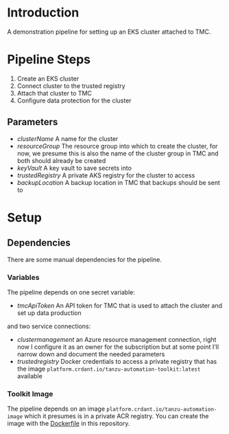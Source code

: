 # Introduction 

A demonstration pipeline for setting up an EKS cluster attached to TMC.

# Pipeline Steps

1. Create an EKS cluster
2. Connect cluster to the trusted registry
3. Attach that cluster to TMC
4. Configure data protection for the cluster

## Parameters

* _clusterName_ A name for the cluster
* _resourceGroup_ The resource group into which to create the cluster, for now, we presume this is also the name of the cluster group in TMC and both should already be created
* _keyVault_ A key vault to save secrets into
* _trustedRegistry_ A private AKS registry for the cluster to access
* _backupLocation_ A backup location in TMC that backups should be sent to

# Setup

## Dependencies

There are some manual dependencies for the pipeline.

### Variables

The pipeline depends on one secret variable:

* _tmcApiToken_ An API token for TMC that is used to attach the cluster and set up data production

and two service connections:

* _clustermanagement_ an Azure resource management connection, right now I configure it as an owner for the subscription but at some
point I'll narrow down and document the needed parameters
* _trustedregistry_ Docker credentials to access a private registry that has the image `platform.crdant.io/tanzu-automation-toolkit:latest` available

### Toolkit Image

The pipeline depends on an image `platform.crdant.io/tanzu-automation-image` which
it presumes is in a private ACR registry. You can create the image with the 
[Dockerfile](./Dockerfile) in this repository.